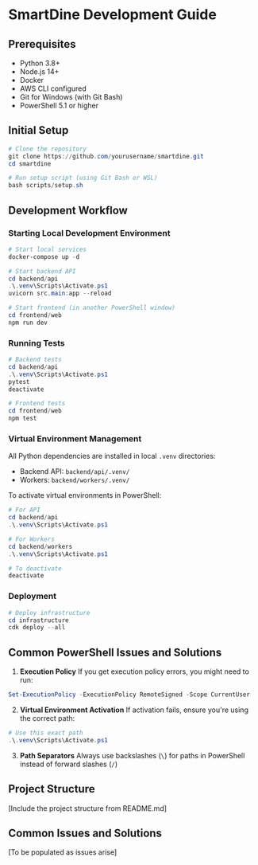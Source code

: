 # SmartDine Development Guide

## Prerequisites
- Python 3.8+
- Node.js 14+
- Docker
- AWS CLI configured
- Git for Windows (with Git Bash)
- PowerShell 5.1 or higher

## Initial Setup
```powershell
# Clone the repository
git clone https://github.com/yourusername/smartdine.git
cd smartdine

# Run setup script (using Git Bash or WSL)
bash scripts/setup.sh
```

## Development Workflow

### Starting Local Development Environment
```powershell
# Start local services
docker-compose up -d

# Start backend API
cd backend/api
.\.venv\Scripts\Activate.ps1
uvicorn src.main:app --reload

# Start frontend (in another PowerShell window)
cd frontend/web
npm run dev
```

### Running Tests
```powershell
# Backend tests
cd backend/api
.\.venv\Scripts\Activate.ps1
pytest
deactivate

# Frontend tests
cd frontend/web
npm test
```

### Virtual Environment Management
All Python dependencies are installed in local `.venv` directories:
- Backend API: `backend/api/.venv/`
- Workers: `backend/workers/.venv/`

To activate virtual environments in PowerShell:
```powershell
# For API
cd backend/api
.\.venv\Scripts\Activate.ps1

# For Workers
cd backend/workers
.\.venv\Scripts\Activate.ps1

# To deactivate
deactivate
```

### Deployment
```powershell
# Deploy infrastructure
cd infrastructure
cdk deploy --all
```

## Common PowerShell Issues and Solutions

1. **Execution Policy**
If you get execution policy errors, you might need to run:
```powershell
Set-ExecutionPolicy -ExecutionPolicy RemoteSigned -Scope CurrentUser
```

2. **Virtual Environment Activation**
If activation fails, ensure you're using the correct path:
```powershell
# Use this exact path
.\.venv\Scripts\Activate.ps1
```

3. **Path Separators**
Always use backslashes (`\`) for paths in PowerShell instead of forward slashes (`/`)

## Project Structure
[Include the project structure from README.md]

## Common Issues and Solutions
[To be populated as issues arise] 